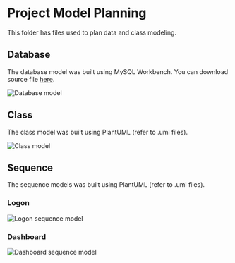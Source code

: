 # Project Model Planning

This folder has files used to plan data and class modeling.

## Database

The database model was built using MySQL Workbench. You can download source file [here](http://goo.gl/PBQJHt).

![Database model](http://goo.gl/bBjupl)

## Class

The class model was built using PlantUML (refer to .uml files).

![Class model](http://goo.gl/m2SHgF)

## Sequence

The sequence models was built using PlantUML (refer to .uml files).

### Logon

![Logon sequence model](http://goo.gl/Jve5xp)

### Dashboard

![Dashboard sequence model](http://goo.gl/JoS1Z6)

